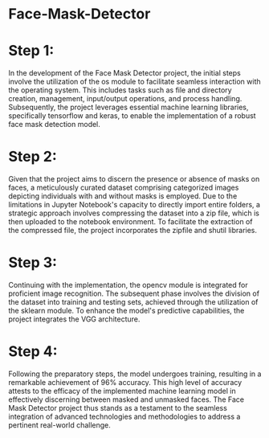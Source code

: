 # Face-Mask-Detector

# Step 1:
In the development of the Face Mask Detector project, the initial steps involve the utilization of the os module to facilitate seamless interaction with the operating system. This includes tasks such as file and directory creation, management, input/output operations, and process handling. Subsequently, the project leverages essential machine learning libraries, specifically tensorflow and keras, to enable the implementation of a robust face mask detection model.

# Step 2:
Given that the project aims to discern the presence or absence of masks on faces, a meticulously curated dataset comprising categorized images depicting individuals with and without masks is employed. Due to the limitations in Jupyter Notebook's capacity to directly import entire folders, a strategic approach involves compressing the dataset into a zip file, which is then uploaded to the notebook environment. To facilitate the extraction of the compressed file, the project incorporates the zipfile and shutil libraries.

# Step 3:
Continuing with the implementation, the opencv module is integrated for proficient image recognition. The subsequent phase involves the division of the dataset into training and testing sets, achieved through the utilization of the sklearn module. To enhance the model's predictive capabilities, the project integrates the VGG architecture.

# Step 4:
Following the preparatory steps, the model undergoes training, resulting in a remarkable achievement of 96% accuracy. This high level of accuracy attests to the efficacy of the implemented machine learning model in effectively discerning between masked and unmasked faces. The Face Mask Detector project thus stands as a testament to the seamless integration of advanced technologies and methodologies to address a pertinent real-world challenge.
